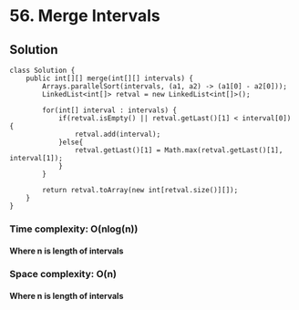 # 56. Merge Intervals
## Solution
```
class Solution {
    public int[][] merge(int[][] intervals) {
        Arrays.parallelSort(intervals, (a1, a2) -> (a1[0] - a2[0]));
    	LinkedList<int[]> retval = new LinkedList<int[]>();
    	
    	for(int[] interval : intervals) {
    		if(retval.isEmpty() || retval.getLast()[1] < interval[0]) {
    			retval.add(interval);
    		}else{
    			retval.getLast()[1] = Math.max(retval.getLast()[1], interval[1]);
    		}
    	}
    	
    	return retval.toArray(new int[retval.size()][]);
    }
}
```
### Time complexity: O(nlog(n))
#### Where n is length of intervals
### Space complexity: O(n)
#### Where n is length of intervals